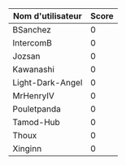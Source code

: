 | Nom d'utilisateur  | Score |
| ------------------ | ------|
| BSanchez           | 0     |
| IntercomB          | 0     |
| Jozsan             | 0     |
| Kawanashi          | 0     |
| Light-Dark-Angel   | 0     |
| MrHenryIV          | 0     |
| Pouletpanda        | 0     |
| Tamod-Hub          | 0     |
| Thoux              | 0     |
| Xinginn            | 0     |
